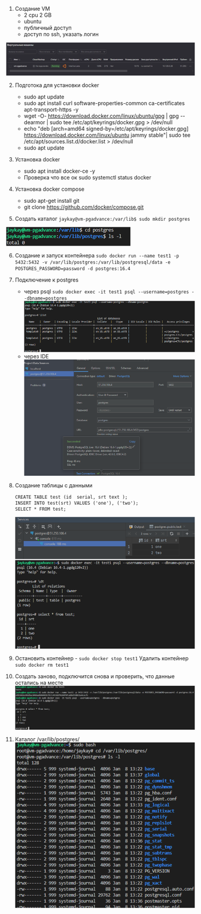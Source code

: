 1. Создание VM
    - 2 cpu 2 GB
    - ubuntu
    - публичный доступ
    - доступ по ssh, указать логин

![alt text](image.png)

2. Подготока для установки docker
    - sudo apt update
    - sudo apt install curl software-properties-common ca-certificates apt-transport-https -y
    - wget -O- https://download.docker.com/linux/ubuntu/gpg | gpg --dearmor | sudo tee /etc/apt/keyrings/docker.gpg > /dev/null
    - echo "deb [arch=amd64 signed-by=/etc/apt/keyrings/docker.gpg] https://download.docker.com/linux/ubuntu jammy stable"| sudo tee /etc/apt/sources.list.d/docker.list > /dev/null
    - sudo apt update
    
3. Установка docker
    - sudo apt install docker-ce -y
    - Проверка что все ок sudo systemctl status docker
    
4. Установка docker compose
    - sudo apt-get install git
    - git clone https://github.com/docker/compose.git

5. Создать каталог `jaykay@vm-pgadvance:/var/lib$ sudo mkdir postgres`

![alt text](image-1.png)

6. Создание и запуск контейнера 
    `sudo docker run --name test1 -p 5432:5432 -v /var/lib/postgres:/var/lib/postgresql/data -e POSTGRES_PASSWORD=password -d postgres:16.4`

7. Подключение к postgres
    - через psql `sudo docker exec -it test1 psql --username=postgres --dbname=postgres`
    ![alt text](image-2.png)
    - через IDE 
    ![alt text](image-3.png)

8. Создание таблицы с данными
    ```
    CREATE TABLE test (id  serial, srt text );
    INSERT INTO test(srt) VALUES ('one'), ('two');
    SELECT * FROM test;
    ```
    ![alt text](image-4.png)
    ![alt text](image-5.png)

9. Остановить контейнер - `sudo docker stop test1`
    Удалить контейнер `sudo docker rm test1`

10. Создать заново, подключится снова и проверить, что данные остались на месте
    ![alt text](image-6.png)

11. Каталог /var/lib/postgres/
![alt text](image-7.png)